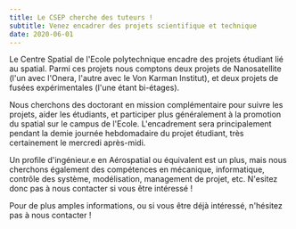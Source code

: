 ```yaml
---
title: Le CSEP cherche des tuteurs !
subtitle: Venez encadrer des projets scientifique et technique
date: 2020-06-01
---
```


Le Centre Spatial de l'Ecole polytechnique encadre des projets étudiant lié au spatial. Parmi ces projets nous comptons deux projets de Nanosatellite (l'un avec l'Onera, l'autre avec le Von Karman Institut), et deux projets de fusées expérimentales (l'une étant bi-étages).


Nous cherchons des doctorant en mission complémentaire pour suivre les projets, aider les étudiants, et participer plus généralement à la promotion du spatial sur le campus de l'Ecole.
L'encadrement sera principalement pendant la demie journée hebdomadaire du projet étudiant, très certainement le mercredi après-midi.


Un profile d'ingénieur.e en Aérospatial ou équivalent est un plus, mais nous cherchons également des compétences en mécanique, informatique, contrôle des système, modélisation, management de projet, etc. N'esitez donc pas à nous contacter si vous être intéressé !

Pour de plus amples informations, ou si vous être déjà intéressé, n'hésitez pas à nous contacter !
